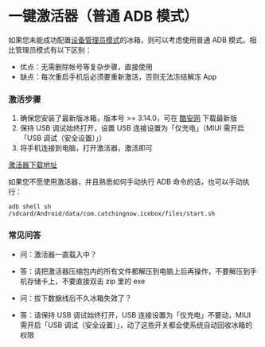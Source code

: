 # 一键激活器（普通 ADB 模式）

如果您未能成功配置[设备管理员模式](https://iceboxdoc.catchingnow.com/blob/master/%E4%B8%80%E9%94%AE%E6%BF%80%E6%B4%BB%E5%B7%A5%E5%85%B7)的冰箱，则可以考虑使用普通 ADB 模式。相比管理员模式有以下区别：

- 优点：无需删除帐号等复杂步骤，直接使用
- 缺点：每次重启手机后必须要重新激活，否则无法冻结解冻 App

### 激活步骤

1. 确保您安装了最新版冰箱，版本号 >= 3.14.0，可在 [酷安网](https://www.coolapk.com/apk/com.catchingnow.icebox) 下载最新版
2. 保持 USB 调试始终打开，设置 USB 连接设置为「仅充电」（MIUI 需开启「USB 调试（安全设置）」）
3. 将手机连接到电脑，打开激活器，激活即可

 [激活器下载地址](http://files.catchingnow.com/%E5%86%B0%E7%AE%B1%E6%BF%80%E6%B4%BB%E5%99%A8-Windows.zip)
 
如果您不愿使用激活器，并且熟悉如何手动执行 ADB 命令的话，也可以手动执行： 
```
adb shell sh /sdcard/Android/data/com.catchingnow.icebox/files/start.sh
```

### 常见问答

- 问：激活器一直载入中？
- 答：请把激活器压缩包内的所有文件都解压到电脑上后再操作，不要解压到手机存储卡上，不要直接双击 zip 里的 exe

- 问：拔下数据线后不久冰箱失效了？
- 答：请保持 USB 调试始终打开，USB 连接设置为「仅充电」不要动，MIUI 需开启「USB 调试（安全设置）」，动了这些开关都会使系统自动回收冰箱的权限
